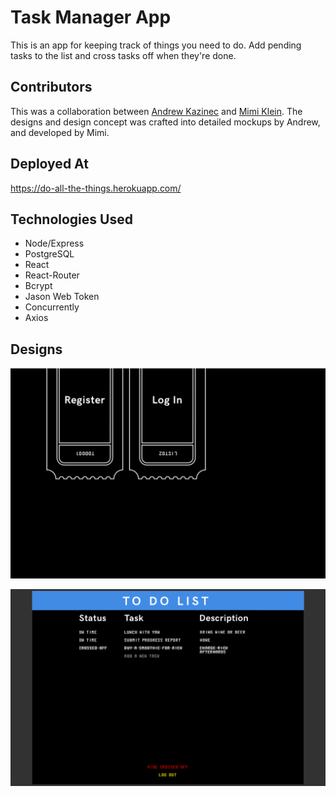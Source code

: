 # Task Manager App

This is an app for keeping track of things you need to do. Add pending tasks to the list and cross tasks off when they're done. 

## Contributors

This was a collaboration between [Andrew Kazinec](https://www.linkedin.com/in/andrewkazinec/) and [Mimi Klein](http://mimiklein.me/). The designs and design concept was crafted into detailed mockups by Andrew, and developed by Mimi. 

## Deployed At

https://do-all-the-things.herokuapp.com/

## Technologies Used

- Node/Express
- PostgreSQL
- React
- React-Router
- Bcrypt
- Jason Web Token
- Concurrently
- Axios

## Designs

![screen shot of home screen](client/src/styles/assets/homescreen.png)

![screen shot of task page](client/src/styles/assets/tasks.png)